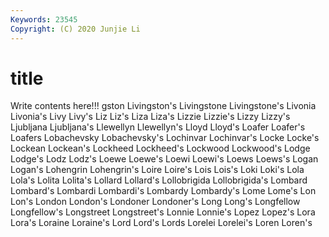 ```yaml
---
Keywords: 23545
Copyright: (C) 2020 Junjie Li
---
```


# title

Write contents here!!!
gston 
Livingston's 
Livingstone 
Livingstone's 
Livonia 
Livonia's
Livy 
Livy's 
Liz 
Liz's 
Liza 
Liza's 
Lizzie 
Lizzie's 
Lizzy 
Lizzy's
Ljubljana 
Ljubljana's 
Llewellyn 
Llewellyn's 
Lloyd 
Lloyd's 
Loafer 
Loafer's 
Loafers 
Lobachevsky
Lobachevsky's 
Lochinvar 
Lochinvar's 
Locke 
Locke's 
Lockean 
Lockean's 
Lockheed 
Lockheed's 
Lockwood
Lockwood's 
Lodge 
Lodge's 
Lodz 
Lodz's 
Loewe 
Loewe's 
Loewi 
Loewi's 
Loews
Loews's 
Logan 
Logan's 
Lohengrin 
Lohengrin's 
Loire 
Loire's 
Lois 
Lois's 
Loki
Loki's 
Lola 
Lola's 
Lolita 
Lolita's 
Lollard 
Lollard's 
Lollobrigida 
Lollobrigida's 
Lombard
Lombard's 
Lombardi 
Lombardi's 
Lombardy 
Lombardy's 
Lome 
Lome's 
Lon 
Lon's 
London
London's 
Londoner 
Londoner's 
Long 
Long's 
Longfellow 
Longfellow's 
Longstreet 
Longstreet's 
Lonnie
Lonnie's 
Lopez 
Lopez's 
Lora 
Lora's 
Loraine 
Loraine's 
Lord 
Lord's 
Lords
Lorelei 
Lorelei's 
Loren 
Loren's 
